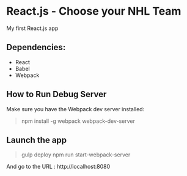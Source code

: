 # React.js - Choose your NHL Team
My first React.js app

## Dependencies:
* React
* Babel
* Webpack

## How to Run Debug Server

Make sure you have the Webpack dev server installed: 

> npm install -g webpack webpack-dev-server

## Launch the app

> gulp deploy
> npm run start-webpack-server

And go to the URL : http://localhost:8080
